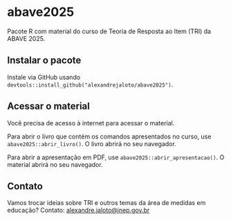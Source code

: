 # abave2025

Pacote R com material do curso de Teoria de Resposta ao Item (TRI) da ABAVE 2025.

## Instalar o pacote

Instale via GitHub usando `devtools::install_github("alexandrejaloto/abave2025")`.

## Acessar o material

Você precisa de acesso à internet para acessar o material.

Para abrir o livro que contém os comandos apresentados no curso, use 
`abave2025::abrir_livro()`. O livro abrirá no seu navegador.

Para abrir a apresentação em PDF, use `abave2025::abrir_apresentacao()`. 
O material abrirá no seu navegador.

## Contato

Vamos trocar ideias sobre TRI e outros temas da área de medidas em educação?
Contato: alexandre.jaloto@inep.gov.br

